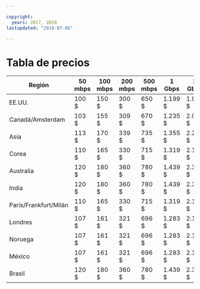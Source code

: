 ```yaml
---

copyright:
  years: 2017, 2018
lastupdated: "2018-07-06"

---
```


# Tabla de precios

| Región | 50 mbps | 100 mbps | 200 mbps | 500 mbps | 1 Gbps | 2 Gbps | 5 Gbps | 10 Gbps |
|----|----|----|----|----|----|----|----|----|
| EE.UU. |  100 $ | 150 $ | 300 $ | 650 $ | 1.199 $ | 1.999 $ | 3.750 $ | 4.999 $ |
| Canadá/Amsterdam |  103 $ | 155 $ | 309 $ | 670 $ | 1.235 $ | 2.059 $ | 3.863 $ | 5.149 $ |
| Asia | 113 $ | 170 $ | 339 $ | 735 $ | 1.355 $ | 2.259 $ | 4.238 $ | 5.649 $ |
| Corea | 110 $ | 165 $ | 330 $ | 715 $ | 1.319 $ | 2.199 $ | 4.125 $ | 5.499 $ |
| Australia | 120 $ | 180 $ | 360 $ | 780 $ | 1.439 $ | 2.399 $ | 4.500 $| 5.999 $ |
| India | 120 $ | 180 $ | 360 $ | 780 $ | 1.439 $ | 2.399 $ | 4.500 $| 5.999 $ |
| París/Frankfurt/Milán |  110 $ | 165 $ | 330 $ | 715 $ | 1.319 $ | 2.199 $ | 4.125 $ | 5.499 $ |
| Londres |  107 $ | 161 $ | 321 $ | 696 $ | 1.283 $ | 2.139 $ | 4.013 $ | 5.349 $ |
| Noruega | 107 $ | 161 $ | 321 $ | 696 $ | 1.283 $ | 2.139 $ | 4.013 $ | 5.349 $ |
| México| 107 $ | 161 $ | 321 $ | 696 $ | 1.283 $ | 2.139 $ | 4.013 $ | 5.349 $ |
| Brasil | 120 $ | 180 $ | 360 $ | 780 $ | 1.439 $ | 2.399 $ | 4.500 $| 5.999 $ |
